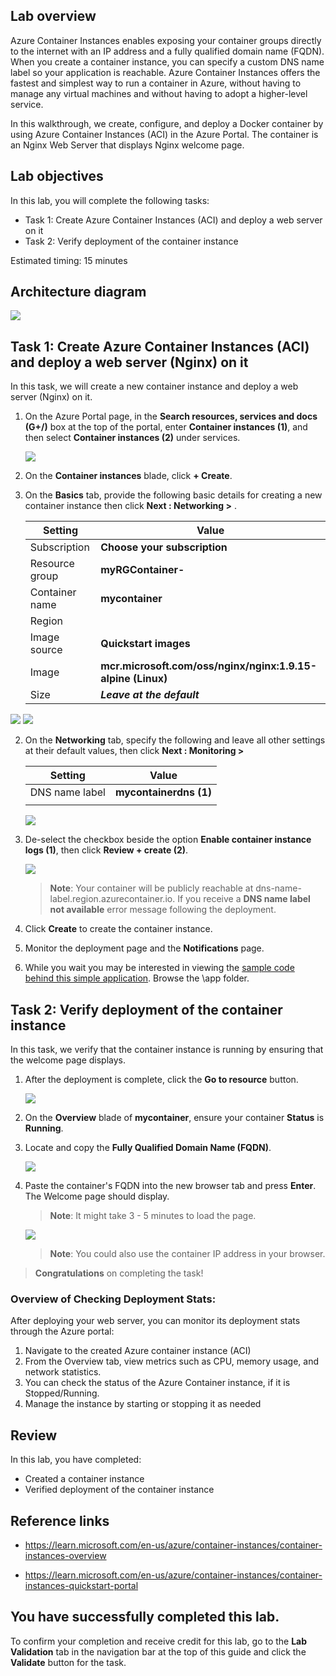 ## Lab overview

Azure Container Instances enables exposing your container groups directly to the internet with an IP address and a fully qualified domain name (FQDN). When you create a container instance, you can specify a custom DNS name label so your application is reachable. Azure Container Instances offers the fastest and simplest way to run a container in Azure, without having to manage any virtual machines and without having to adopt a higher-level service.

In this walkthrough, we create, configure, and deploy a Docker container by using Azure Container Instances (ACI) in the Azure Portal. The container is an Nginx Web Server that displays Nginx welcome page.

## Lab objectives

In this lab, you will complete the following tasks:

+ Task 1: Create Azure Container Instances (ACI) and deploy a web server on it
+ Task 2: Verify deployment of the container instance

Estimated timing: 15 minutes

## Architecture diagram

![](../images/az900lab03.PNG) 

## Task 1: Create Azure Container Instances (ACI) and deploy a web server (Nginx) on it

In this task, we will create a new container instance and deploy a web server (Nginx) on it. 

1. On the Azure Portal page, in the **Search resources, services and docs (G+/)** box at the top of the portal, enter **Container instances (1)**, and then select **Container instances (2)** under services.

   ![](../images/lab3-image1.png)
   
1. On the **Container instances** blade, click **+ Create**. 

1. On the **Basics** tab, provide the following basic details for creating a new container instance then click **Next : Networking >** .

	| Setting | Value |
	|----|----|
	| Subscription | **Choose your subscription** |
	| Resource group | **myRGContainer-<inject key="DeploymentID" enableCopy="false" />** |
	| Container name| **mycontainer**|
	| Region | **<inject key="Region" enableCopy="false"/>** |
	| Image source| **Quickstart images**|
	| Image| **mcr.microsoft.com/oss/nginx/nginx:1.9.15-alpine (Linux)**|
	| Size| ***Leave at the default***|

 

  ![](../images/lab3-1-u.png)
  ![](../images/lab3-2-u.png)
  
2. On the **Networking** tab, specify the following and leave all other settings at their default values, then click **Next : Monitoring >** 

    | Setting| Value|
    |--|--|
    | DNS name label| **mycontainerdns<inject key="DeploymentID" enableCopy="false" /> (1)** |
    |||

    ![](../images/lab3-image2.png)

1. De-select the checkbox beside the option **Enable container instance logs (1)**, then click **Review + create (2)**.

   ![](../images/container-logs.png)
   
	>**Note**: Your container will be publicly reachable at dns-name-label.region.azurecontainer.io. If you receive a **DNS name label not available** error message following the deployment.

1. Click **Create** to create the container instance. 

1. Monitor the deployment page and the **Notifications** page.

1. While you wait you may be interested in viewing the [sample code behind this simple application](https://github.com/Azure-Samples/aci-helloworld). Browse the \app folder. 

## Task 2: Verify deployment of the container instance

In this task, we verify that the container instance is running by ensuring that the welcome page displays.

1. After the deployment is complete, click the **Go to resource** button.

   ![](../images/lab3-image3.png)

1. On the **Overview** blade of **mycontainer**, ensure your container **Status** is **Running**.

1. Locate and copy the **Fully Qualified Domain Name (FQDN)**.

   ![](../images/lab3-5-u.png)

1. Paste the container's FQDN into the new browser tab and press **Enter**. The Welcome page should display.

   >**Note**: It might take 3 - 5 minutes to load the page.
 
   ![](../images/lab3-6-u.png)
	
   >**Note**: You could also use the container IP address in your browser.

<validation step="f87beab3-3bb6-467e-839f-c821f172a4b8" />
 
> **Congratulations** on completing the task! 

### Overview of Checking Deployment Stats:

After deploying your web server, you can monitor its deployment stats through the Azure portal:

1.	Navigate to the created Azure container instance (ACI)
2.	From the Overview tab, view metrics such as CPU, memory usage, and network statistics.
3.	You can check the status of the Azure Container instance,  if it is Stopped/Running.
4.	Manage the instance by starting or stopping it as needed

## Review
In this lab, you have completed:
- Created a container instance
- Verified deployment of the container instance

## Reference links

- https://learn.microsoft.com/en-us/azure/container-instances/container-instances-overview

- https://learn.microsoft.com/en-us/azure/container-instances/container-instances-quickstart-portal
  
## You have successfully completed this lab.

To confirm your completion and receive credit for this lab, go to the **Lab Validation** tab in the navigation bar at the top of this guide and click the **Validate** button for the task.
